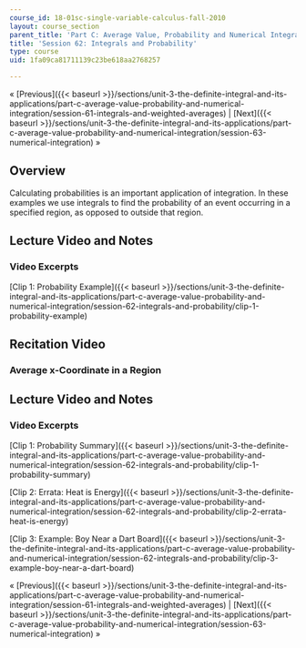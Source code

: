 ```yaml
---
course_id: 18-01sc-single-variable-calculus-fall-2010
layout: course_section
parent_title: 'Part C: Average Value, Probability and Numerical Integration'
title: 'Session 62: Integrals and Probability'
type: course
uid: 1fa09ca81711139c23be618aa2768257

---
```


« [Previous]({{< baseurl >}}/sections/unit-3-the-definite-integral-and-its-applications/part-c-average-value-probability-and-numerical-integration/session-61-integrals-and-weighted-averages) | [Next]({{< baseurl >}}/sections/unit-3-the-definite-integral-and-its-applications/part-c-average-value-probability-and-numerical-integration/session-63-numerical-integration) »

Overview
--------

Calculating probabilities is an important application of integration. In these examples we use integrals to find the probability of an event occurring in a specified region, as opposed to outside that region.

Lecture Video and Notes
-----------------------

### Video Excerpts

[Clip 1: Probability Example]({{< baseurl >}}/sections/unit-3-the-definite-integral-and-its-applications/part-c-average-value-probability-and-numerical-integration/session-62-integrals-and-probability/clip-1-probability-example)

Recitation Video
----------------

### Average x-Coordinate in a Region

Lecture Video and Notes
-----------------------

### Video Excerpts

[Clip 1: Probability Summary]({{< baseurl >}}/sections/unit-3-the-definite-integral-and-its-applications/part-c-average-value-probability-and-numerical-integration/session-62-integrals-and-probability/clip-1-probability-summary)

[Clip 2: Errata: Heat is Energy]({{< baseurl >}}/sections/unit-3-the-definite-integral-and-its-applications/part-c-average-value-probability-and-numerical-integration/session-62-integrals-and-probability/clip-2-errata-heat-is-energy)

[Clip 3: Example: Boy Near a Dart Board]({{< baseurl >}}/sections/unit-3-the-definite-integral-and-its-applications/part-c-average-value-probability-and-numerical-integration/session-62-integrals-and-probability/clip-3-example-boy-near-a-dart-board)

« [Previous]({{< baseurl >}}/sections/unit-3-the-definite-integral-and-its-applications/part-c-average-value-probability-and-numerical-integration/session-61-integrals-and-weighted-averages) | [Next]({{< baseurl >}}/sections/unit-3-the-definite-integral-and-its-applications/part-c-average-value-probability-and-numerical-integration/session-63-numerical-integration) »